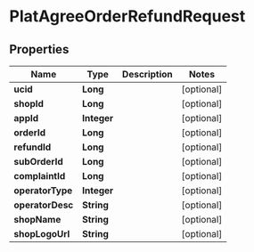 

# PlatAgreeOrderRefundRequest


## Properties

Name | Type | Description | Notes
------------ | ------------- | ------------- | -------------
**ucid** | **Long** |  |  [optional]
**shopId** | **Long** |  |  [optional]
**appId** | **Integer** |  |  [optional]
**orderId** | **Long** |  |  [optional]
**refundId** | **Long** |  |  [optional]
**subOrderId** | **Long** |  |  [optional]
**complaintId** | **Long** |  |  [optional]
**operatorType** | **Integer** |  |  [optional]
**operatorDesc** | **String** |  |  [optional]
**shopName** | **String** |  |  [optional]
**shopLogoUrl** | **String** |  |  [optional]



